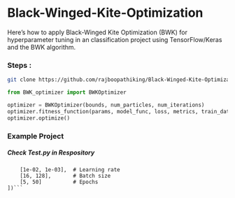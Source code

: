 # Black-Winged-Kite-Optimization

Here’s how to apply Black-Winged Kite Optimization (BWK) for hyperparameter tuning in an classification project using TensorFlow/Keras and the BWK algorithm.

### Steps :
```sh 
git clone https://github.com/rajboopathiking/Black-Winged-Kite-Optimization.git 
```
```python
from BWK_optimizer import BWKOptimizer

optimizer = BWKOptimizer(bounds, num_particles, num_iterations)
optimizer.fitness_function(params, model_func, loss, metrics, train_data, test_data)
optimizer.optimize()
```

### Example Project

##### Check Test.py in Respository
```hyperparameter_bounds = np.array([
    [1e-02, 1e-03],  # Learning rate
    [16, 128],       # Batch size
    [5, 50]          # Epochs
])```
